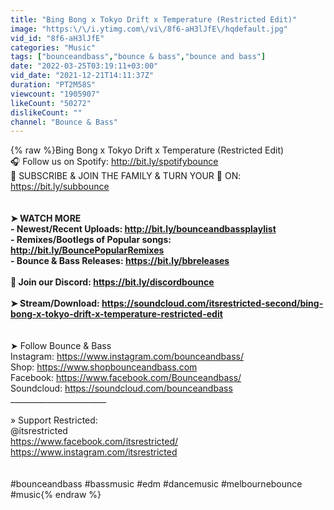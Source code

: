 ```yaml
---
title: "Bing Bong x Tokyo Drift x Temperature (Restricted Edit)"
image: "https:\/\/i.ytimg.com\/vi\/8f6-aH3lJfE\/hqdefault.jpg"
vid_id: "8f6-aH3lJfE"
categories: "Music"
tags: ["bounceandbass","bounce & bass","bounce and bass"]
date: "2022-03-25T03:19:11+03:00"
vid_date: "2021-12-21T14:11:37Z"
duration: "PT2M58S"
viewcount: "1905907"
likeCount: "50272"
dislikeCount: ""
channel: "Bounce & Bass"
---
```

{% raw %}Bing Bong x Tokyo Drift x Temperature (Restricted Edit)<br />🎧 Follow us on Spotify: <a rel="nofollow" target="blank" href="http://bit.ly/spotifybounce">http://bit.ly/spotifybounce</a><br />👊 SUBSCRIBE &amp; JOIN THE FAMILY &amp; TURN YOUR 🔔 ON: <a rel="nofollow" target="blank" href="https://bit.ly/subbounce">https://bit.ly/subbounce</a><br />________________________<br /><br />➤  WATCH MORE<br />- Newest/Recent Uploads: <a rel="nofollow" target="blank" href="http://bit.ly/bounceandbassplaylist">http://bit.ly/bounceandbassplaylist</a><br />- Remixes/Bootlegs of Popular songs: <a rel="nofollow" target="blank" href="http://bit.ly/BouncePopularRemixes">http://bit.ly/BouncePopularRemixes</a><br />- Bounce &amp; Bass Releases: <a rel="nofollow" target="blank" href="https://bit.ly/bbreleases">https://bit.ly/bbreleases</a><br /><br />👾 Join our Discord: <a rel="nofollow" target="blank" href="https://bit.ly/discordbounce">https://bit.ly/discordbounce</a><br /><br />➤  Stream/Download: <a rel="nofollow" target="blank" href="https://soundcloud.com/itsrestricted-second/bing-bong-x-tokyo-drift-x-temperature-restricted-edit">https://soundcloud.com/itsrestricted-second/bing-bong-x-tokyo-drift-x-temperature-restricted-edit</a><br /><br />________________________<br />➤  Follow Bounce &amp; Bass<br />Instagram: <a rel="nofollow" target="blank" href="https://www.instagram.com/bounceandbass/">https://www.instagram.com/bounceandbass/</a><br />Shop: <a rel="nofollow" target="blank" href="https://www.shopbounceandbass.com">https://www.shopbounceandbass.com</a><br />Facebook: <a rel="nofollow" target="blank" href="https://www.facebook.com/Bounceandbass/">https://www.facebook.com/Bounceandbass/</a><br />Soundcloud: <a rel="nofollow" target="blank" href="https://soundcloud.com/bounceandbass">https://soundcloud.com/bounceandbass</a><br />________________________<br /><br />» Support Restricted:<br />@itsrestricted<br /><a rel="nofollow" target="blank" href="https://www.facebook.com/itsrestricted/">https://www.facebook.com/itsrestricted/</a><br /><a rel="nofollow" target="blank" href="https://www.instagram.com/itsrestricted">https://www.instagram.com/itsrestricted</a><br /><br /><br />#bounceandbass #bassmusic #edm #dancemusic #melbournebounce #music{% endraw %}
